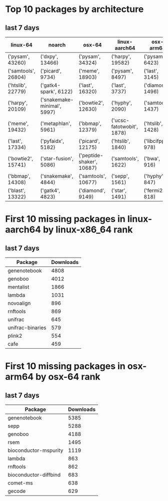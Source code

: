 # Top 10 packages by architecture
## last 7 days
|linux-64 | noarch | osx-64 | linux-aarch64 | osx-arm64 | 
|-|-|-|-|-|
|('pysam', 43260) |('dxpy', 13466) |('pysam', 34324) |('harpy', 19582) |('pysam', 6423) |
|('samtools', 26804) |('picard', 9734) |('meme', 18903) |('pysam', 8497) |('last', 3145) |
|('htslib', 22779) |('gatk4-spark', 6122) |('last', 16320) |('last', 3737) |('diamond', 1496) |
|('harpy', 20109) |('snakemake-minimal', 5997) |('bowtie2', 12630) |('hyphy', 2090) |('samtools', 1437) |
|('meme', 19432) |('metaphlan', 5961) |('bbmap', 12379) |('ucsc-fatotwobit', 1878) |('htslib', 1428) |
|('last', 17334) |('pyfaidx', 5182) |('picard', 12175) |('htslib', 1840) |('libcifpp', 978) |
|('bowtie2', 15741) |('star-fusion', 5086) |('peptide-shaker', 10687) |('samtools', 1622) |('bwa', 916) |
|('bbmap', 14308) |('snakemake', 4844) |('samtools', 10677) |('sepp', 1561) |('hyphy', 847) |
|('blast', 13322) |('gatk4', 4823) |('diamond', 9149) |('star', 1491) |('fermi2', 818) |
# First 10 missing packages in linux-aarch64 by linux-x86_64 rank
## last 7 days

| Package | Downloads |
| - | - |
| genenotebook | 4808 | 
| genoboo | 4012 | 
| mentalist | 1866 | 
| lambda | 1031 | 
| novoalign | 896 | 
| rnftools | 869 | 
| unifrac | 645 | 
| unifrac-binaries | 579 | 
| plink2 | 554 | 
| cafe | 459 | 
# First 10 missing packages in osx-arm64 by osx-64 rank
## last 7 days

| Package | Downloads |
| - | - |
| genenotebook | 5385 | 
| sepp | 5288 | 
| genoboo | 4188 | 
| rsem | 1495 | 
| bioconductor-mspurity | 1119 | 
| lambda | 863 | 
| rnftools | 862 | 
| bioconductor-diffbind | 683 | 
| comet-ms | 638 | 
| gecode | 629 | 
